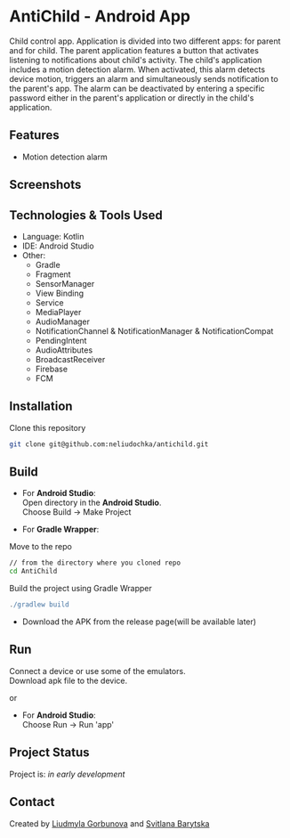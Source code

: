 # AntiChild - Android App

Child control app.
Application is divided into two different apps: for parent and for child. The parent application features a button that activates listening to notifications about child's activity. The child's application includes a motion detection alarm. When activated, this alarm detects device motion, triggers an alarm and simultaneously sends notification to the parent's app. The alarm can be deactivated by entering a specific password either in the parent's application or directly in the child's application.

## Features
- Motion detection alarm

## Screenshots

## Technologies & Tools Used
- Language: Kotlin
- IDE: Android Studio
- Other:
  - Gradle
  - Fragment
  - SensorManager
  - View Binding
  - Service
  - MediaPlayer
  - AudioManager
  - NotificationChannel & NotificationManager & NotificationCompat
  - PendingIntent
  - AudioAttributes
  - BroadcastReceiver
  - Firebase
  - FCM

## Installation

Clone this repository
```bash
git clone git@github.com:neliudochka/antichild.git
```

## Build

- For **Android Studio**:  
  Open directory in the **Android Studio**.  
  Choose Build -> Make Project

- For **Gradle Wrapper**:

Move to the repo
```bash
// from the directory where you cloned repo  
cd AntiChild  
```

Build the project using Gradle Wrapper
 ```gradle
./gradlew build
``` 

- Download the APK from the release page(will be available later)

## Run
Connect a device or use some of the emulators.  
Download apk file to the device.

or

- For **Android Studio**:  
  Choose Run -> Run 'app'


## Project Status
Project is: _in early development_

## Contact
Created by [Liudmyla Gorbunova](https://github.com/neliudochka) and [Svitlana Barytska](https://github.com/svitbar)